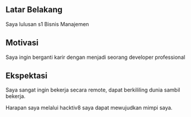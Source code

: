 [//]: # (Ceritakan sedikit tentang latar belakangmu seperti pendidikan terakhir atau pekerjaan sebelumnya)
## Latar Belakang
Saya lulusan s1 Bisnis Manajemen

[//]: # (Motivasi apa yang mendorongmu untuk ikut program coding bootcamp di Hacktiv8?)
## Motivasi
Saya ingin berganti karir dengan menjadi seorang developer professional

[//]: # (Beri tahu kami, apa yang ingin kamu dapatkan di Hacktiv8 dan apa yang ingin kamu capai setelah lulus dari sini?)
## Ekspektasi
Saya sangat ingin bekerja secara remote, dapat berkililing dunia sambil bekerja.

[//]: # (Apakah ada hal lain yang ingin disampaikan? Bila ada, kamu bebas untuk menuliskannya)
Harapan saya melalui hacktiv8 saya dapat mewujudkan mimpi saya. 